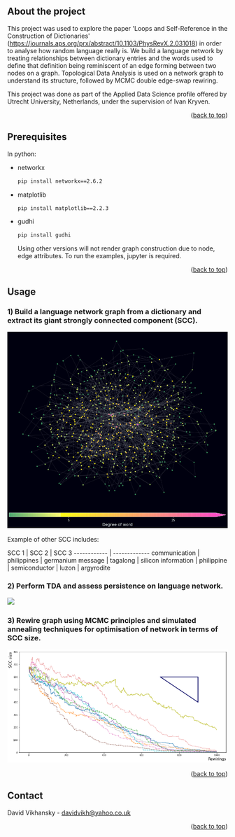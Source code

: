 ## About the project

This project was used to explore the paper 'Loops and Self-Reference in the Construction of Dictionaries' (https://journals.aps.org/prx/abstract/10.1103/PhysRevX.2.031018) in order to analyse how random language really is. We build a language network by treating relationships between dictionary entries and the words used to define that definition being reminiscent of an edge forming between two nodes on a graph. Topological Data Analysis is used on a network graph to understand its structure, followed by MCMC double edge-swap rewiring.

This project was done as part of the Applied Data Science profile offered by Utrecht University, Netherlands, under the supervision of Ivan Kryven.

<p align="right">(<a href="#top">back to top</a>)</p>



## Prerequisites

In python:
* networkx
  ```sh
  pip install networkx==2.6.2
  ```
* matplotlib
  ```sh
  pip install matplotlib==2.2.3
  ```
* gudhi
  ```sh
  pip install gudhi
  ```
  
  Using other versions will not render graph construction due to node, edge attributes. To run the examples, jupyter is required.

<p align="right">(<a href="#top">back to top</a>)</p>



## Usage

### 1) Build a language network graph from a dictionary and extract its giant strongly connected component (SCC).

![Dictionary_graph](images/dictionary-graph.png)

Example of other SCC includes:

SCC 1 | SCC 2 | SCC 3
------------ | -------------
communication | philippines | germanium
message | tagalong | silicon
information | philippine | semiconductor
 | luzon | argyrodite


### 2) Perform TDA and assess persistence on language network.

<img src = “images/persistence-diagram.png” width = _ height =_>


### 3) Rewire graph using MCMC principles and simulated annealing techniques for optimisation of network in terms of SCC size.

![Language_rewiring](images/language-rewiring.png)



<p align="right">(<a href="#top">back to top</a>)</p>



## Contact

David Vikhansky - davidvikh@yahoo.co.uk



<p align="right">(<a href="#top">back to top</a>)</p>
